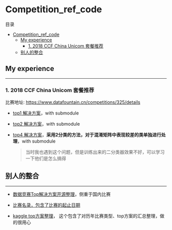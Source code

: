 # Competition_ref_code

目录
- [Competition_ref_code](#competitionrefcode)
  - [My experience](#my-experience)
    - [1. 2018 CCF China Unicom 套餐推荐](#1-2018-ccf-china-unicom-%E5%A5%97%E9%A4%90%E6%8E%A8%E8%8D%90)
  - [别人的整合](#%E5%88%AB%E4%BA%BA%E7%9A%84%E6%95%B4%E5%90%88)




## My experience

----

### 1. 2018 CCF China Unicom 套餐推荐

比赛地址: https://www.datafountain.cn/competitions/325/details


- [top1 解决方案](https://github.com/PPshrimpGo/BDCI2018-ChinauUicom-1st-solution)，with submodule

- [top2 解决方案](https://github.com/PandasCute/2018-CCF-BDCI-China-Unicom-Research-Institute-top2)，with submodule

- [top4 解决方案](https://github.com/jinchenyu/2018_CCF_BDCI_ChinaUicom_rank4_solution)，**采用2分类的方法，对于混淆矩阵中表现较差的类单独进行处理**，with submodule
  
  > 当时我也遇到这个问题，但是训练出来的二分类器效果不好，可以学习一下他们是怎么搞得






## 别人的整合

----

- [数据竞赛Top解决方案开源整理](https://github.com/Smilexuhc/Data-Competition-TopSolution)，侧重于国内比赛


- [比赛名录，包含了比赛的起止日期](https://github.com/lionkt-competition/DataSciComp)


- [kaggle top方案整理](https://github.com/lionkt-competition/kaggle-past-solutions)， 这个包含了对历年比赛类型、top方案的汇总整理，做的很用心